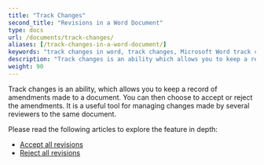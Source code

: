 ```yaml
---
title: "Track Changes"
second_title: "Revisions in a Word Document"
type: docs
url: /documents/track-changes/
aliases: [/track-changes-in-a-word-document/]
keywords: "track changes in word, track changes, Microsoft Word track changes"
description: "Track changes is an ability which allows you to keep a record of amendments made to a document. You can then choose to accept or reject the amendments. It is a useful tool for managing changes made by several reviewers to the same document."
weight: 90
---
```


Track changes is an ability, which allows you to keep a record of amendments made to a document. You can then choose to accept or reject the amendments. It is a useful tool for managing changes made by several reviewers to the same document.

Please read the following articles to explore the feature in depth:
- [Accept all revisions](/words/documents/track-changes/accept-all/)
- [Reject all revisions](/words/documents/track-changes/reject-all/)
